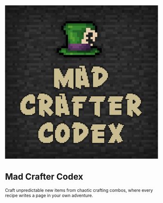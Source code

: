 ![](logo.png)
# Mad Crafter Codex
Craft unpredictable new items from chaotic crafting combos, where every recipe writes a page in your own adventure.
